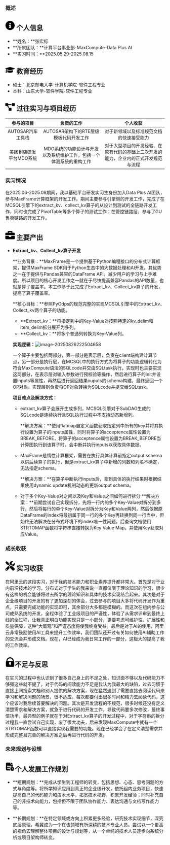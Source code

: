 ### 概述

## <img src="assets/info-circle-solid.svg" width="30px"> 个人信息 

 - **姓名：**张宏标
 - **所属团队：**计算平台事业部-MaxCompute-Data Plus AI
 - **实习时间：**2025.05.29-2025.08.15

## <img src="assets/graduation-cap-solid.svg" width="30px"> 教育经历

- 硕士：北京邮电大学-计算机学院-软件工程专业
- 本科：山东大学-软件学院-软件工程专业

## <img src="assets/project-diagram-solid.svg" width="30px"> 过往实习与项目经历

|       参与的项目        |                          负责的工作                          |                           个人收获                           |
| :---------------------: | :----------------------------------------------------------: | :----------------------------------------------------------: |
|    AUTOSAR汽车工具栈    |            AUTOSAR架构下的RTE层级模板代码开发工作            |           对于新领域以及标准规范文档的快速接受能力           |
| 美团到店研发平台MDO系统 | MDO系统的功能设计与开发以及系统维护工作，包括一个体测系统的重构工作 | 对于大型项目的开发经验、在原有代码的基础上二次开发的能力，企业内的正式开发规范与流程 |

### 实习情况

在2025.06-2025.08期间，我以基础平台研发实习生身份加入Data Plus AI团队，参与MaxFrame计算框架的开发工作。期间主要参与引擎侧的开发工作，完成了在MCSQL引擎下的extract_kv、collect_kv算子的从设计到测试的全链路开发工作，同时也完成了PivotTable等多个算子的测试工作；在管控链路层，参与了GU售卖链路的开发工作。

## <img src="assets/briefcase-solid.svg" width="30px"> 主要产出

+ **Extract_kv、Collect_kv算子开发**

  **业务背景：**MaxFrame是一个提供基于Python编程接口的分布式计算框架，提供MaxFrame SDK用于Python生态中的大数据处理和AI开发。其优势之一在于提供与Pandas兼容的DataFrame API，减少用户的学习与上手难度。所以项目的核心开发工作之一就在于尽快提高兼容Pandas的API数量，也就是算子覆盖率。本工作基于此完成了Extract_kv、Collect_kv算子的开发，提高了算子覆盖率。

  **核心目标：**参照PyOdps的规范完整的实现MCSQL引擎中的Extract_kv、Collect_kv两个算子的功能。

  + **Extract_kv：**将指定列中的Key-Value对按照特定的kv_delim和item_delim拆分展开为多列。
  + **Collect_kv：**将多个普通列转换为Key-Value列。

  **实现逻辑：**![image-20250826222504658](C:\Users\29278\AppData\Roaming\Typora\typora-user-images\image-20250826222504658.png)

  一个算子主要包括两部分，第一部分是表示层，负责在client端构建计算节点，另一部分是执行层，在MCSQL中的执行方式为将算子的功能逻辑转化为符合MaxCompute语法的SQLcode并交由SQLtask执行。实现时也主要实现这两部分，在表示层对输入参数进行预校验等操作，然后进行算子的init并设置inputs等属性，再然后进行返回结果ouputs的schema构建，最终返回一个OP对象。实现层则负责将OP对象转换为SQLcode并提交给SQLtask。

  **项目难点及解决方式：**
  
  + extract_kv算子会展开生成多列，MCSQL引擎对于SubDAG生成的SQLcode是连续执行且SQL执行过程中不支持动态新增列。
  
    **解决方案：**使用flatmap自定义函数获取指定列中所有的key并将其执行设置为算子的inputs属性，同时将算子的acceptence属性设置为BREAK_BEFORE，将算子的acceptence属性设置为BREAK_BEFORE当计算图执行到该算子时，会中断并执行inputs以获取具体数据。
  
  + MaxFrame是惰性计算框架，需要在执行具体计算前指定output schema以供后续算子的执行，但是extract_kv算子中新增的列数和列名不确定，无法指定schema。
  
    **解决方案：**在算子中断执行inputs后，拿到具体的执行结果时根据结果使用dynamic update机制动态的更新output schema。
  
  + 对于多个Key-Value对之间以及Key和Value之间如何进行拆分
    **解决方案：**前期尝试自己实现拆分，先将一行内的多个Key-Value对拆分到多行，然后将每行的单个Key-Value对拆分为Key和Value两列，然后依据原DataFrame的index将最初属于同一行的多个Key再转换到同一行当中，但始终无法解决在分布式环境下的index唯一性问题。后查询文档使用STRTOMAP函数将字符串直接转换为Key Value Map。并使用Key获取对应Value。

### 成长收获

## <img src="assets/tools-solid.svg" width="30px"> 实习收获

​	在阿里云的这段实习，对于我的技术能力和职业素养提升都非常大。首先是对于业内前沿技术的学习。分布式对于学生的我来说一直都仅限于理论知识的学习，很少有这样的机会能够将过去所学的理论知识和具体的技术实现结合起来。其次是对于企业级项目的开发的有了更加深刻的体会，过去参与的项目大多将代码开发作为重点，只需要完成功能的实现即可，其余部分大多都是模糊的。而这次在组内参与公司成熟系统的开发，全程体验了工业级项目的严谨性，体验了从需求评审到最终上线的全过程，让我真正明白功能实现只是一小部分，更要考虑可维护性、扩展性和质量保障，这种“大局观”和严谨态度将使我终身受益。最后是对于AI的使用，阿里云非常鼓励使用AI工具来提升工作效率，我们团队还开过有关如何使用AI辅助工作的交流会并形成文档。现在，AI已经成为我日常工作的一部分，这极大的提高了我的工作效率。

## <img src="assets/defect.svg" width=30px>不足与反思

​	在实习的过程中也认识到了很多自己身上的不足之处，知识面不够以及代码能力不够强这些就不提了，对于代码的阅读能力不足是我认为我最大的缺陷，过去习惯于直接上网搜索文档和别人提供的解决方案，现在猛然遇到了需要直接去阅读代码来学习和解决问题的场景，很不适应，每次都要付出很多时间和精力去阅读代码，这个应该时我后续首要解决的问题。其次是开发流程的不规范，很多时候还没有定义清楚需求和解决方案，就急于进行代码的开发工作，导致代码要多次修改，最终事倍功半。最典型的例子就在于对Extract_kv算子的开发过程中，对于字符串的拆分过程我一直尝试自己实现，废了很大功夫，后来发现MaxCompute中就有一个STRTOMAP函数可以直接实现我需要的功能。现在已经学会了在定义清楚需求并形成完整且完善的解决方案之后再进行代码的开发。

### 未来规划与设想

## <img src="assets/future.svg" width=30px>个人发展工作规划

+ **短期规划：**完成从学生到工程师的转变，包括思想、心态、思考问题的方式与角度等。将所学知识应用到真正的企业级开发，依托组内业务项目，快速提高自己的代码能力和技术水平，拓宽技术视野，积累开发经验；同时补充自己的非技术向能力，包括但不限于团队协作能力、表达沟通与文档写作能力等。

+ **长期规划：**在特定领域或方向上积累更多经验，研究技术实现细节，深究底层原理，希冀成为一个在该领域有所深耕的技术专业人员。尝试以一个更高的视角去理解整体项目的设计与规划等，从一个单纯的技术人员逐步向系统分析或项目架构师转变。